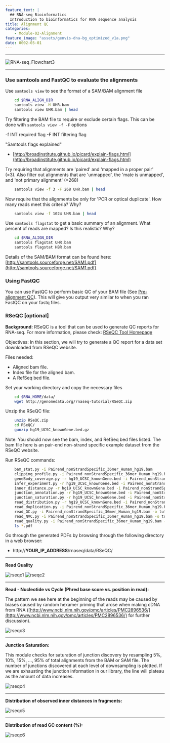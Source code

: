 ```yaml
---
feature_text: |
  ## RNA-seq Bioinformatics
  Introduction to bioinformatics for RNA sequence analysis
title: Alignment QC
categories:
    - Module-02-Alignment
feature_image: "assets/genvis-dna-bg_optimized_v1a.png"
date: 0002-05-01
---
```


***

![RNA-seq_Flowchart3](/assets/module_2/RNA-seq_Flowchart3.png)

***

### Use samtools and FastQC to evaluate the alignments
Use `samtools view` to see the format of a SAM/BAM alignment file
```bash
    cd $RNA_ALIGN_DIR
    samtools view -H UHR.bam
    samtools view UHR.bam | head
```
Try filtering the BAM file to require or exclude certain flags. This can be done with `samtools view -f -F` options

-f INT required flag -F INT filtering flag

"Samtools flags explained"

* [http://broadinstitute.github.io/picard/explain-flags.html](http://broadinstitute.github.io/picard/explain-flags.html)

Try requiring that alignments are 'paired' and 'mapped in a proper pair' (=3). Also filter out alignments that are 'unmapped', the 'mate is unmapped', and 'not primary alignment' (=268)
```bash
    samtools view -f 3 -F 268 UHR.bam | head
```
Now require that the alignments be only for 'PCR or optical duplicate'. How many reads meet this criteria? Why?
```bash
    samtools view -f 1024 UHR.bam | head
```
Use `samtools flagstat` to get a basic summary of an alignment. What percent of reads are mapped? Is this realistic? Why?
```bash
    cd $RNA_ALIGN_DIR
    samtools flagstat UHR.bam
    samtools flagstat HBR.bam
```
Details of the SAM/BAM format can be found here: [http://samtools.sourceforge.net/SAM1.pdf](http://samtools.sourceforge.net/SAM1.pdf)

### Using FastQC
You can use FastQC to perform basic QC of your BAM file (See [Pre-alignment QC](/_posts/0001-06-01-Pre-alignment_QC.md)). This will give you output very similar to when you ran FastQC on your fastq files.

### RSeQC [optional]
**Background:** RSeQC is a tool that can be used to generate QC reports for RNA-seq. For more information, please check: [RSeQC Tool Homepage](http://rseqc.sourceforge.net/)

Objectives: In this section, we will try to generate a QC report for a data set downloaded from RSeQC website.

Files needed:

* Aligned bam file.
* Index file for the aligned bam.
* A RefSeq bed file.

Set your working directory and copy the necessary files
```bash
    cd $RNA_HOME/data/
    wget http://genomedata.org/rnaseq-tutorial/RSeQC.zip
```
Unzip the RSeQC file:
```bash
    unzip RSeQC.zip
    cd RSeQC/
    gunzip hg19_UCSC_knownGene.bed.gz
```
Note: You should now see the bam, index, and RefSeq bed files listed. The bam file here is an pair-end non-strand specific example dataset from the RSeQC website.

Run RSeQC commands:
```bash
    bam_stat.py -i Pairend_nonStrandSpecific_36mer_Human_hg19.bam
    clipping_profile.py -i Pairend_nonStrandSpecific_36mer_Human_hg19.bam -o tutorial -s "PE"
    geneBody_coverage.py -r hg19_UCSC_knownGene.bed -i Pairend_nonStrandSpecific_36mer_Human_hg19.bam -o tutorial
    infer_experiment.py -r hg19_UCSC_knownGene.bed -i Pairend_nonStrandSpecific_36mer_Human_hg19.bam
    inner_distance.py -r hg19_UCSC_knownGene.bed -i Pairend_nonStrandSpecific_36mer_Human_hg19.bam -o tutorial
    junction_annotation.py -r hg19_UCSC_knownGene.bed -i Pairend_nonStrandSpecific_36mer_Human_hg19.bam -o tutorial
    junction_saturation.py -r hg19_UCSC_knownGene.bed -i Pairend_nonStrandSpecific_36mer_Human_hg19.bam -o tutorial
    read_distribution.py -r hg19_UCSC_knownGene.bed -i Pairend_nonStrandSpecific_36mer_Human_hg19.bam
    read_duplication.py -i Pairend_nonStrandSpecific_36mer_Human_hg19.bam -o tutorial
    read_GC.py -i Pairend_nonStrandSpecific_36mer_Human_hg19.bam -o tutorial
    read_NVC.py -i Pairend_nonStrandSpecific_36mer_Human_hg19.bam -o tutorial
    read_quality.py -i Pairend_nonStrandSpecific_36mer_Human_hg19.bam -o tutorial
    ls *.pdf
```
Go through the generated PDFs by browsing through the following directory in a web browser:

* http://**YOUR_IP_ADDRESS**/rnaseq/data/RSeQC/

***

**Read Quality**

![rseqc1](/assets/module_2/rseqc1.png)
![rseqc2](/assets/module_2/rseqc2.png)

***

**Read - Nucleotide vs Cycle (Phred base score vs. position in read):**

The pattern we see here at the beginning of the reads may be caused by biases caused by random hexamer priming that arose when making cDNA from RNA ([http://www.ncbi.nlm.nih.gov/pmc/articles/PMC2896536/](http://www.ncbi.nlm.nih.gov/pmc/articles/PMC2896536/) for further discussion).

![rseqc3](/assets/module_2/rseqc3.png)

***

**Junction Saturation:**

This module checks for saturation of junction discovery by resampling 5%, 10%, 15%, ..., 95% of total alignments from the BAM or SAM file. The number of junctions discovered at each level of downsampling is plotted. If we are exhausting the junction information in our library, the line will plateau as the amount of data increases.

![rseqc4](/assets/module_2/rseqc4.png)

***

**Distribution of observed inner distances in fragments:**

![rseqc5](/assets/module_2/rseqc5.png)

***

**Distribution of read GC content (%):**

![rseqc6](/assets/module_2/rseqc6.png)
